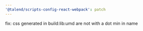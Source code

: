 ```yaml
---
'@talend/scripts-config-react-webpack': patch
---
```


fix: css generated in build:lib:umd are not with a dot min in name
